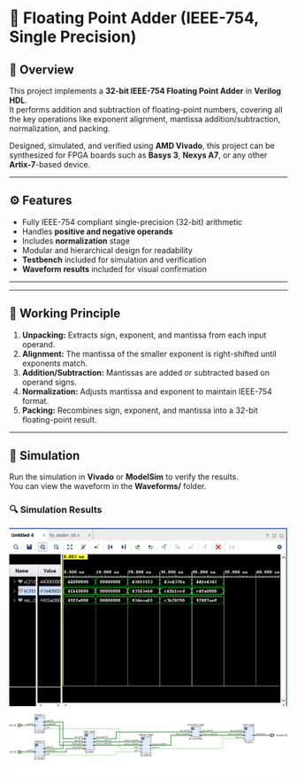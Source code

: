 # 🧮 Floating Point Adder (IEEE-754, Single Precision)

## 📘 Overview
This project implements a **32-bit IEEE-754 Floating Point Adder** in **Verilog HDL**.  
It performs addition and subtraction of floating-point numbers, covering all the key operations like exponent alignment, mantissa addition/subtraction, normalization, and packing.

Designed, simulated, and verified using **AMD Vivado**, this project can be synthesized for FPGA boards such as **Basys 3**, **Nexys A7**, or any other **Artix-7**-based device.

---

## ⚙️ Features
- Fully IEEE-754 compliant single-precision (32-bit) arithmetic  
- Handles **positive and negative operands**  
- Includes **normalization**  stage  
- Modular and hierarchical design for readability  
- **Testbench** included for simulation and verification  
- **Waveform results** included for visual confirmation  

---

---

## 🧠 Working Principle
1. **Unpacking:** Extracts sign, exponent, and mantissa from each input operand.  
2. **Alignment:** The mantissa of the smaller exponent is right-shifted until exponents match.  
3. **Addition/Subtraction:** Mantissas are added or subtracted based on operand signs.  
4. **Normalization:** Adjusts mantissa and exponent to maintain IEEE-754 format.  
5. **Packing:** Recombines sign, exponent, and mantissa into a 32-bit floating-point result.

---

## 🧪 Simulation
Run the simulation in **Vivado** or **ModelSim** to verify the results.  
You can view the waveform in the **Waveforms/** folder.

### 🔍 Simulation Results
![Waveform](Img/waveform.png)
![Alignment Stage](Img/schemetics.png)

